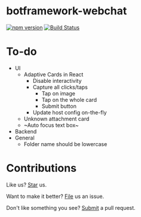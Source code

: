 # botframework-webchat

[![npm version](https://badge.fury.io/js/botframework-webchat.svg)](https://badge.fury.io/js/botframework-webchat) [![Build Status](https://travis-ci.org/Microsoft/BotFramework-WebChat.svg?branch=master)](https://travis-ci.org/Microsoft/BotFramework-WebChat)

# To-do

* UI
   * Adaptive Cards in React
      * Disable interactivity
      * Capture all clicks/taps
         * Tap on image
         * Tap on the whole card
         * Submit button
      * Update host config on-the-fly
   * Unknown attachment card
   * ~Auto focus text box~
* Backend
* General
   * Folder name should be lowercase

# Contributions

Like us? [Star](https://github.com/Microsoft/BotFramework-WebChat/stargazers) us.

Want to make it better? [File](https://github.com/Microsoft/BotFramework-WebChat/issues) us an issue.

Don't like something you see? [Submit](https://github.com/Microsoft/BotFramework-WebChat/pulls) a pull request.
